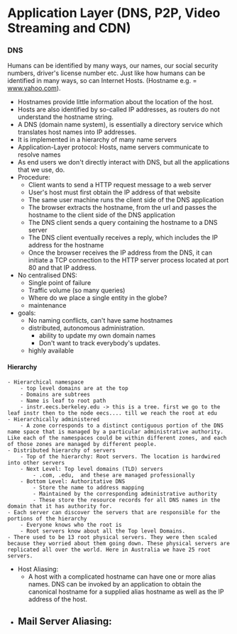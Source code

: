 # Application Layer (DNS, P2P, Video Streaming and CDN)
### DNS
Humans can be identified by many ways, our names, our social security numbers, driver's license number etc. Just like how humans can be identified in many ways, so can Internet Hosts. (Hostname e.g. = www.yahoo.com). 
- Hostnames provide little information about the location of the host. 
- Hosts are also identified by so-called IP addresses, as routers do not understand the hostname string.
- A DNS (domain name system), is essentially a directory service which translates host names into IP addresses. 
- It is implemented in a hierarchy of many name servers
- Application-Layer protocol: Hosts, name servers communicate to resolve names
- As end users we don't directly interact with DNS, but all the applications that we use, do.
- Procedure:
    - Client wants to send a HTTP request message to a web server
    - User's host must first obtain the IP address of that website
    - The same user machine runs the client side of the DNS application
    - The browser extracts the hostname, from the url and passes the hostname to the client side of the DNS application
    - The DNS client sends a query containing the hostname to a DNS server
    - The DNS client eventually receives a reply, which includes the IP address for the hostname
    - Once the browser receives the IP address from the DNS, it can initiate a TCP connection to the HTTP server process located at port 80 and that IP address.
- No centralised DNS:
    - Single point of failure
    - Traffic volume (so many queries)
    - Where do we place a single entity in the globe?
    - maintenance
- goals:
    - No naming conflicts, can't have same hostnames
    - distributed, autonomous administration.
        - ability to update my own domain names
        - Don't want to track everybody's updates.
    - highly available
#### Hierarchy
    - Hierarchical namespace
        - top level domains are at the top
        - Domains are subtrees
        - Name is leaf to root path
        - instr.eecs.berkeley.edu -> this is a tree. first we go to the leaf instr then to the node eecs.... till we reach the root at edu
    - Hierarchically administered
        - A zone corresponds to a distinct contiguous portion of the DNS name space that is managed by a particular administrative authority. Like each of the namespaces could be within different zones, and each of those zones are managed by different people.
    - Distributed hierarchy of servers
        - Top of the hierarchy: Root servers. The location is hardwired into other servers
        - Next Level: Top level domains (TLD) servers
            - .com, .edu,  and these are managed professionally
        - Bottom Level: Authoritative DNS
            - Store the name to address mapping
            - Maintained by the corresponding administrative authority
            - These store the resource records for all DNS names in the domain that it has authority for.
    - Each server can discover the servers that are responsible for the portions of the hierarchy
        - Everyone knows who the root is
        - Root servers know about all the Top level Domains.
    - There used to be 13 root physical servers. They were then scaled because they worried about them going down. These physical servers are replicated all over the world. Here in Australia we have 25 root servers.
- Host Aliasing: 
    - A host with a complicated hostname can have one or more alias names. DNS can be invoked by an application to obtain the canonical hostname for a supplied alias hostname as well as the IP address of the host.
- Mail Server Aliasing:
    - 


